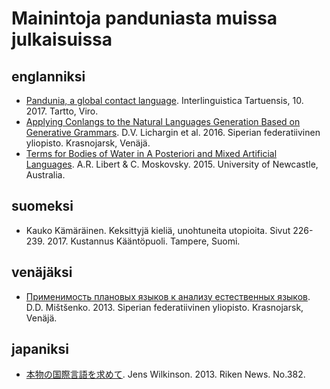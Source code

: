 # Mainintoja panduniasta muissa julkaisuissa

## englanniksi

- [Pandunia, a global contact language](http://www.pandunia.info/makal/Pandunia_in_Interlinguistica_Tartuensis_10.pdf). Interlinguistica Tartuensis, 10. 2017. Tartto, Viro.
- [Applying Conlangs to the Natural Languages Generation Based on Generative Grammars](http://scjournal.ru/articles/issn_1997-2911_2016_12-3_35.pdf). D.V. Lichargin et al. 2016. Siperian federatiivinen yliopisto. Krasnojarsk, Venäjä.
- [Terms for Bodies of Water in A Posteriori and Mixed Artificial Languages](http://s3.amazonaws.com/academia.edu.documents/39789548/JUL2015fall_Libert___Moskovsky.pdf?AWSAccessKeyId=AKIAIWOWYYGZ2Y53UL3A&Expires=1498078623&Signature=uGDbvzaTsiPSh1hAozL5h53G%2B24%3D&response-content-disposition=inline%3B%20filename%3DTerms_for_Bodies_of_Water_in_A_Posterior.pdf). A.R. Libert & C. Moskovsky. 2015. University of Newcastle, Australia.

## suomeksi

- Kauko Kämäräinen. Keksittyjä kieliä, unohtuneita utopioita. Sivut 226-239. 2017. Kustannus Kääntöpuoli. Tampere, Suomi.

## venäjäksi

- [Применимость плановых языков к анализу естественных языков](http://elib.sfu-kras.ru/handle/2311/11853). D.D. Mištšenko. 2013. Siperian federatiivinen yliopisto. Krasnojarsk, Venäjä.

## japaniksi

- [本物の国際言語を求めて](http://www.pandunia.info/makal/RikenNews_No382_2013.png). Jens Wilkinson. 2013. Riken News. No.382.

